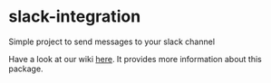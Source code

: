 # slack-integration
Simple project to send messages to your slack channel

Have a look at our wiki  [here](https://github.com/StartuppLab/slack-message/wiki). It provides more information about this package.
    
